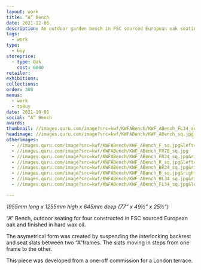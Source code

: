 ```yaml
---
layout: work
title: “A” Bench
date: 2021-12-06
description: An outdoor garden bench in FSC sourced European oak seating 4 people. Finished with a hard wax oil. Sustainable designer garden furniture.
tags:
  - work
type:
  - buy
storeprice:
  - type: Oak
    cost: 6000
retailer:
exhibitions:
collections:
order: 300
menus:
  - work
  - toBuy
date: 2021-10-01
social: “A” Bench
awards:
thumbnail: //images.quru.com/image?src=kwf/KWFABench/KWF_ABench_FL34_sq.jpg&left=0.1875&top=0.15&right=0.875&bottom=0.8375&width=175&height=175&fill=auto
headimage: //images.quru.com/image?src=kwf/KWFABench/KWF_ABench_sq.jpg
otherimages: 
  - //images.quru.com/image?src=kwf/KWFABench/KWF_ABench_F_sq.jpg&left=0.15937&top=0.0875&right=0.93438&bottom=0.8625
  - //images.quru.com/image?src=kwf/KWFABench/KWF_ABench_FR78_sq.jpg
  - //images.quru.com/image?src=kwf/KWFABench/KWF_ABench_FR34_sq.jpg&right=0.8625&bottom=0.84063&left=0.13125&top=0.10938
  - //images.quru.com/image?src=kwf/KWFABench/KWF_ABench_R_sq.jpg&left=0.13125&top=0.22813&right=0.76563&bottom=0.8625
  - //images.quru.com/image?src=kwf/KWFABench/KWF_ABench_BR34_sq.jpg&right=0.88438&bottom=0.90313&left=0.10625&top=0.125
  - //images.quru.com/image?src=kwf/KWFABench/KWF_ABench_B_sq.jpg&right=0.9&bottom=0.95&left=0.0625&top=0.1125
  - //images.quru.com/image?src=kwf/KWFABench/KWF_ABench_BL34_sq.jpg&right=0.8375&bottom=0.77813&left=0.13438&top=0.075
  - //images.quru.com/image?src=kwf/KWFABench/KWF_ABench_FL34_sq.jpg&left=0.1875&top=0.15&right=0.875&bottom=0.8375

---
```

_1955mm long x 1255mm high x 645mm deep (77&rdquo; x 49&frac12;&rdquo; x 25&frac12;&rdquo;)_

&ldquo;A&rdquo; Bench, outdoor seating for four constructed in FSC sourced European oak and finished in hard wax oil.

The asymetrical form was created by suspending the interlocking backrest and seat slats between two &ldquo;A&rdquo;frames. The slats moving in steps from one frame to the other.

This piece was developed from a one-off commission for a London terrace.
